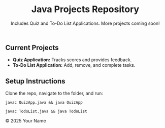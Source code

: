 <!DOCTYPE html>
<html lang="en">
<head>
    <meta charset="UTF-8">
    <meta name="viewport" content="width=device-width, initial-scale=1.0">
    <title>Java Projects</title>
</head>
<body>
    <header>
        <h1>Java Projects Repository</h1>
        <p>Includes Quiz and To-Do List Applications. More projects coming soon!</p>
    </header>
    <section>
        <h2>Current Projects</h2>
        <ul>
            <li><strong>Quiz Application:</strong> Tracks scores and provides feedback.</li>
            <li><strong>To-Do List Application:</strong> Add, remove, and complete tasks.</li>
        </ul>
    </section>
    <section>
        <h2>Setup Instructions</h2>
        <p>Clone the repo, navigate to the folder, and run:</p>
        <pre><code>javac QuizApp.java && java QuizApp</code></pre>
        <pre><code>javac TodoList.java && java TodoList</code></pre>
    </section>
    <footer>
        <p>&copy; 2025 Your Name</p>
    </footer>
</body>
</html>

